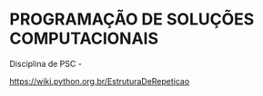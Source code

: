 # PROGRAMAÇÃO DE SOLUÇÕES COMPUTACIONAIS
Disciplina de PSC - 

https://wiki.python.org.br/EstruturaDeRepeticao
